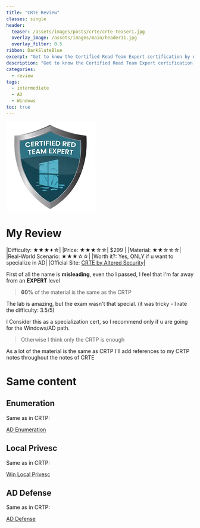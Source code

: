 ```yaml
---
title: "CRTE Review"
classes: single
header:  
  teaser: /assets/images/posts/crte/crte-teaser1.jpg
  overlay_image: /assets/images/main/header11.jpg
  overlay_filter: 0.5
ribbon: DarkSlateBlue
excerpt: "Get to know the Certified Read Team Expert certification by Altered Security"
description: "Get to know the Certified Read Team Expert certification by Altered Security"
categories:
  - review
tags:
  - intermediate
  - AD
  - Windows 
toc: true
---
```


![Alt text](/assets/images/certs/CRTE.png)

# My Review

|Difficulty: ★★★✦☆|
|Price: ★★★☆☆| $299 |
|Material: ★★☆☆☆|
|Real-World Scenario: ★★★☆☆|
|Worth it?: Yes, ONLY if u want to specialize in AD|
|Official Site: [CRTE by Altered Security](https://www.alteredsecurity.com/redteamlab)|

First of all the name is **misleading**, even tho I passed, I feel that I'm far away from an **EXPERT** level

> **60%** of the material is the same as the CRTP

The lab is amazing, but the exam wasn't that special. (it was tricky - I rate the difficulty: 3.5/5)


I Consider this as a specialization cert, so I recommend only if u are going for the Windows/AD path. 

> Otherwise I think only the CRTP is enough


As a lot of the material is the same as CRTP I'll add references to my CRTP notes throughout the notes of CRTE


# Same content

## Enumeration

Same as in CRTP:

[AD Enumeration](https://johnermac.github.io/notes/crtp/enum/)

## Local Privesc

Same as in CRTP:

[Win Local Privesc](https://johnermac.github.io/notes/crtp/winprivesc/)

## AD Defense

Same as in CRTP:

[AD Defense](https://johnermac.github.io/notes/crtp/defense/)
